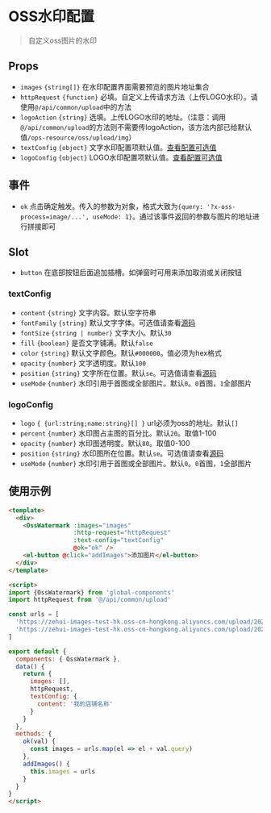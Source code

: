 # OSS水印配置
> 自定义oss图片的水印

## Props
- `images` `{string[]}` 在水印配置界面需要预览的图片地址集合
- `httpRequest` `{function}` 必填。自定义上传请求方法（上传LOGO水印）。请使用`@/api/common/upload`中的方法
- `logoAction` `{string}` 选填。上传LOGO水印的地址。（注意：调用`@/api/common/upload`的方法则不需要传logoAction，该方法内部已给默认值`/ops-resource/oss/upload/img`）
- `textConfig` `{object}` 文字水印配置项默认值。[查看配置可选值](#user-content-textconfig)
- `logoConfig` `{object}` LOGO水印配置项默认值。[查看配置可选值](#user-content-logoconfig)

## 事件
- `ok` 点击确定触发。传入的参数为对象，格式大致为`{query: '?x-oss-process=image/...', useMode: 1}`。通过该事件返回的参数与图片的地址进行拼接即可

## Slot
- `button` 在底部按钮后面追加插槽。如弹窗时可用来添加取消或关闭按钮

### textConfig
- `content` `{string}` 文字内容。默认空字符串
- `fontFamily` `{string}` 默认文字字体。可选值请查看[源码](src/components/import/oss-watermark/textMode.vue)
- `fontSize` `{string | number}` 文字大小。默认`30`
- `fill` `{boolean}` 是否文字铺满。默认`false`
- `color` `{string}` 默认文字颜色。默认`#000000`。值必须为hex格式
- `opacity` `{number}` 文字透明度。默认`100`
- `position` `{string}` 文字所在位置。默认`se`。可选值请查看[源码](src/components/import/oss-watermark/positionSelect.vue)
- `useMode` `{number}` 水印引用于首图或全部图片。默认`0`。`0`首图，`1`全部图片

### logoConfig
- `logo` `{ {url:string;name:string}[] }` url必须为oss的地址。默认`[]`
- `percent` `{number}` 水印图占主图的百分比。默认`20`。取值1-100
- `opacity` `{number}` 水印图透明度。默认`80`。取值0-100
- `position` `{string}` 水印图所在位置。默认`se`。可选值请查看[源码](src/components/import/oss-watermark/positionSelect.vue)
- `useMode` `{number}` 水印引用于首图或全部图片。默认`0`。`0`首图，`1`全部图片

## 使用示例
```html
<template>
  <div>
    <OssWatermark :images="images"
                  :http-request="httpRequest"
                  :text-config="textConfig"
                  @ok="ok" />
    <el-button @click="addImages">添加图片</el-button>
  </div>
</template>

<script>
import {OssWatermark} from 'global-components'
import httpRequest from '@/api/common/upload'

const urls = [
  'https://zehui-images-test-hk.oss-cn-hongkong.aliyuncs.com/upload/20201013/00ea0cfda2659fdb947b4b93d5bc640e.png',
  'https://zehui-images-test-hk.oss-cn-hongkong.aliyuncs.com/upload/20201013/048e205f616df65cf3dc1d85618f5d14.png'
]

export default {
  components: { OssWatermark },
  data() {
    return {
      images: [],
      httpRequest,
      textConfig: {
        content: '我的店铺名称'
      }
    }
  },
  methods: {
    ok(val) {
      const images = urls.map(el => el + val.query)
    },
    addImages() {
      this.images = urls
    }
  }
}
</script>
```
